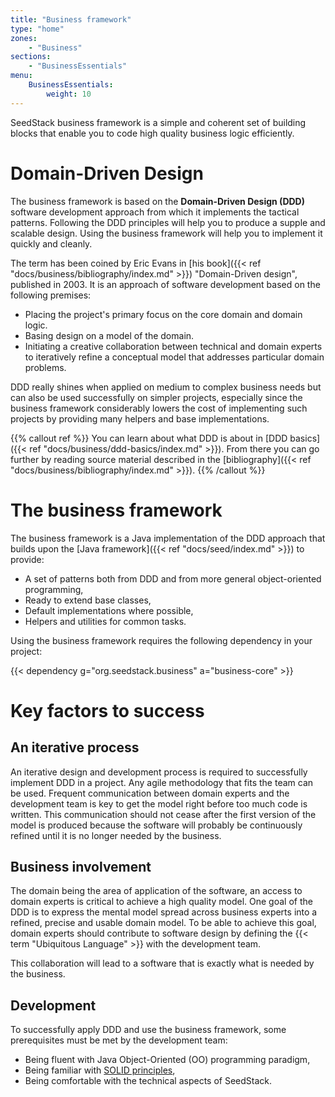 ```yaml
---
title: "Business framework"
type: "home"
zones:
    - "Business"
sections:
    - "BusinessEssentials"
menu:
    BusinessEssentials:
        weight: 10
---
```


SeedStack business framework is a simple and coherent set of building blocks that enable you to code high quality business 
logic efficiently.<!--more--> 

# Domain-Driven Design

The business framework is based on the **Domain-Driven Design (DDD)** software development approach from which it implements
the tactical patterns. Following the DDD principles will help you to produce a supple and scalable design. Using the business
framework will help you to implement it quickly and cleanly.

The term has been coined by Eric Evans in [his book]({{< ref "docs/business/bibliography/index.md" >}}) "Domain-Driven design", 
published in 2003. It is an approach of software development based on the following premises:

* Placing the project's primary focus on the core domain and domain logic.
* Basing design on a model of the domain.
* Initiating a creative collaboration between technical and domain experts to iteratively refine a conceptual model that 
addresses particular domain problems.

DDD really shines when applied on medium to complex business needs but can also be used successfully on simpler projects, 
especially since the business framework considerably lowers the cost of implementing such projects by providing many 
helpers and base implementations.

{{% callout ref %}}
You can learn about what DDD is about in [DDD basics]({{< ref "docs/business/ddd-basics/index.md" >}}). 
From there you can go further by reading source material described in the [bibliography]({{< ref "docs/business/bibliography/index.md" >}}).
{{% /callout %}}

# The business framework

The business framework is a Java implementation of the DDD approach that builds upon the [Java framework]({{< ref "docs/seed/index.md" >}}) 
to provide:

* A set of patterns both from DDD and from more general object-oriented programming,
* Ready to extend base classes,
* Default implementations where possible,
* Helpers and utilities for common tasks.

Using the business framework requires the following dependency in your project:

{{< dependency g="org.seedstack.business" a="business-core" >}}

# Key factors to success

## An iterative process

An iterative design and development process is required to successfully implement DDD in a project. Any agile methodology
that fits the team can be used. Frequent communication between domain experts and the development team is key to get
the model right before too much code is written. This communication should not cease after the first version of the model
is produced because the software will probably be continuously refined until it is no longer needed by the business.

## Business involvement

The domain being the area of application of the software, an access to domain experts is critical to achieve a high quality
model. One goal of the DDD is to express the mental model spread across business experts into a refined, precise and
usable domain model. To be able to achieve this goal, domain experts should contribute to software design by defining
the {{< term "Ubiquitous Language" >}} with the development team.

This collaboration will lead to a software that is exactly what is needed by the business.

## Development

To successfully apply DDD and use the business framework, some prerequisites must be met by the development team:

* Being fluent with Java Object-Oriented (OO) programming paradigm,
* Being familiar with [SOLID principles](https://en.wikipedia.org/wiki/SOLID_(object-oriented_design)), 
* Being comfortable with the technical aspects of SeedStack.
